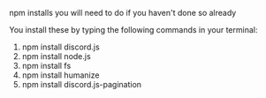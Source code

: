 
npm installs you will need to do if you haven't done so already

You install these by typing the following commands in your terminal:
1. npm install discord.js
2. npm install node.js
3. npm install fs
4. npm install humanize
5. npm install discord.js-pagination